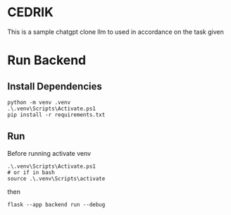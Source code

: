 ﻿# CEDRIK

This is a sample chatgpt clone llm to used in accordance on the task given

# Run Backend

## Install Dependencies

```
python -m venv .venv
.\.venv\Scripts\Activate.ps1
pip install -r requirements.txt
```

## Run
Before running activate venv
```
.\.venv\Scripts\Activate.ps1 
# or if in bash
source .\.venv\Scripts\activate
```
then
```
flask --app backend run --debug
```